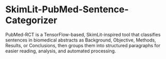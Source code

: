 # SkimLit-PubMed-Sentence-Categorizer
PubMed-RCT is a TensorFlow-based, SkimLit-inspired tool that classifies sentences in biomedical abstracts as Background, Objective, Methods, Results, or Conclusions, then groups them into structured paragraphs for easier reading, analysis, and automated processing.
